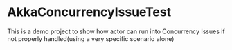 # AkkaConcurrencyIssueTest
This is a demo project to show how actor can run into Concurrency Issues if not properly handled(using a very specific scenario alone)

